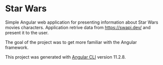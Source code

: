 # Star Wars

Simple Angular web application for presenting information about Star Wars movies characters. Application retrive data from https://swapi.dev/ and present it to the user.

The goal of the project was to get more familiar with the Angular framework.

This project was generated with [Angular CLI](https://github.com/angular/angular-cli) version 11.2.8.
